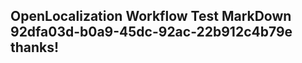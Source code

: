 <properties
ms.topic="hero-topic"
ms.test1="hero-topic"
ms.test2="test"/>


## OpenLocalization Workflow Test MarkDown 92dfa03d-b0a9-45dc-92ac-22b912c4b79e thanks!



<!--HONumber=Jul16_HO4-->



